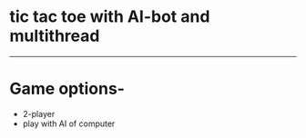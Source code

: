 # tic tac toe with AI-bot and multithread
<hr>

# Game options-
   * 2-player
   * play with AI of computer
 
